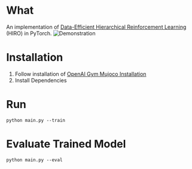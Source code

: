 # What
An implementation of [Data-Efficient Hierarchical Reinforcement Learning](https://arxiv.org/pdf/1805.08296.pdf) (HIRO) in PyTorch.
![Demonstration](media/demo.gif)

# Installation
1. Follow installation of [OpenAI Gym Mujoco Installation](https://github.com/openai/mujoco-py)
2. Install Dependencies

# Run
```
python main.py --train
```

# Evaluate Trained Model
```
python main.py --eval
```

